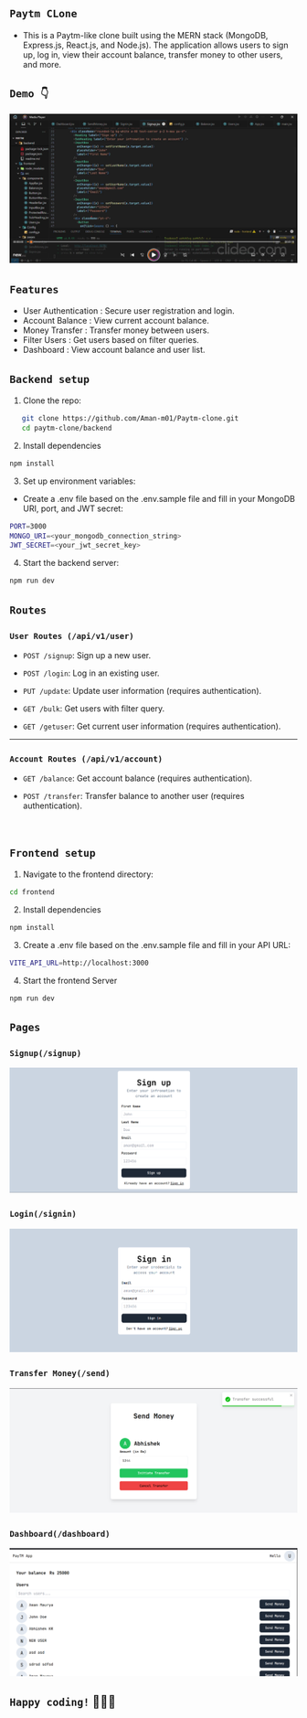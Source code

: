 ## `Paytm CLone`
- This is a Paytm-like clone built using the MERN stack (MongoDB, Express.js, React.js, and Node.js). The application allows users to sign up, log in, view their account balance, transfer money to other users, and more.

## `Demo 👇`

[![Watch Demo](./frontend/src/Assets/image.png)](./frontend/src/Assets/new.mp4)

## `Features` 
- User Authentication : Secure user registration and login.
- Account Balance : View current account balance.
- Money Transfer : Transfer money between users.
- Filter Users : Get users based on filter queries.
- Dashboard : View account balance and user list.

## `Backend setup` 
1. Clone the repo: 
```bash 
   git clone https://github.com/Aman-m01/Paytm-clone.git
   cd paytm-clone/backend
```
2. Install dependencies 
```bash 
npm install 
```
3. Set up environment variables: 
- Create a .env file based on the .env.sample file and fill in your MongoDB URI, port, and JWT secret:
```bash
PORT=3000
MONGO_URI=<your_mongodb_connection_string>
JWT_SECRET=<your_jwt_secret_key>
```
4. Start the backend server:
```bash 
npm run dev
```
## `Routes`
### `User Routes (/api/v1/user)`
-  `POST /signup`: 
Sign up a new user.

-  `POST /login`:
Log in an existing user.

-  `PUT /update`:
Update user information (requires authentication).

-  `GET /bulk`:
Get users with filter query.

-  `GET /getuser`:
Get current user information (requires authentication).

---

### `Account Routes (/api/v1/account)`

- `GET /balance`:
Get account balance (requires authentication).

- `POST /transfer`:
Transfer balance to another user (requires authentication).

<br/>

## `Frontend setup` 
1. Navigate to the frontend directory:
```bash 
cd frontend
```
2. Install dependencies 
```bash 
npm install
```
3. Create a .env file based on the .env.sample file and fill in your API URL:
```bash
VITE_API_URL=http://localhost:3000
```
4. Start the frontend Server 
```bash 
npm run dev 
```





## `Pages`
### `Signup(/signup)`
![](./frontend/src/Assets/signup.png)

### `Login(/signin)`
![](./frontend/src/Assets/login.png)

### `Transfer Money(/send)`
![](./frontend/src/Assets/sendmoney.png)

### `Dashboard(/dashboard)`
![](./frontend/src/Assets/Dashboard.png)

## `Happy coding!` 🎉🎉🎉  
